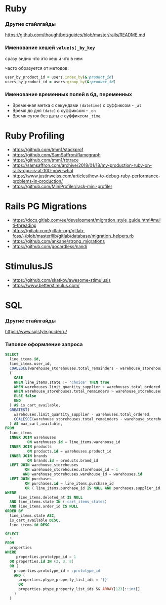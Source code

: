 # Ruby
### Другие стайлгайды
https://github.com/thoughtbot/guides/blob/master/rails/README.md

### Именование хешей `value(s)_by_key`

сразу видно что это хеш и что в нем

часто образуется от методов:

```ruby
user_by_product_id = users.index_by(&:product_id)
users_by_product_id = users.group_by(&:product_id)
```

### Именование временных полей в бд, переменных
- Временная метка с секундами `(datetime)` с суффиксом  - `_at`
- Время до дня `(date)` с суффиксом - `_on`
- Время суток без даты с суффиксом `_time`.

# Ruby Profiling

- https://github.com/tmm1/stackprof
- https://github.com/SamSaffron/flamegraph
- https://github.com/tmm1/rbtrace
- https://samsaffron.com/archive/2018/01/18/my-production-ruby-on-rails-cpu-is-at-100-now-what
- https://www.justinweiss.com/articles/how-to-debug-ruby-performance-problems-in-production/
- https://github.com/MiniProfiler/rack-mini-profiler

# Rails PG Migrations
- https://docs.gitlab.com/ee/development/migration_style_guide.html#multi-threading
- https://gitlab.com/gitlab-org/gitlab-foss/-/blob/master/lib/gitlab/database/migration_helpers.rb
- https://github.com/ankane/strong_migrations
- https://github.com/gocardless/nandi


# StimulusJS
- https://github.com/skatkov/awesome-stimulusjs
- https://www.betterstimulus.com/

# SQL
### Другие стайлгайды
https://www.sqlstyle.guide/ru/

### Типовое оформление запроса

```sql
SELECT
  line_items.id,
  line_items.user_id,
  COALESCE(warehouse_storehouses.total_remainders - warehouse_storehouses.total_in_delivery, 0) AS available_main_storehouse,
  (
    CASE
    WHEN line_items.state != 'choice' THEN true
    WHEN warehouses.limit_quantity_supplier > warehouses.total_ordered THEN true
    WHEN warehouse_storehouses.total_remainders > warehouse_storehouses.total_in_delivery THEN true
    ELSE false
    END
  ) AS is_cart_available,
  GREATEST(
    warehouses.limit_quantity_supplier - warehouses.total_ordered,
    COALESCE(warehouse_storehouses.total_remainders - warehouse_storehouses.total_in_delivery, 0)
  ) AS max_cart_available,
FROM
  line_items
  INNER JOIN warehouses
          ON warehouses.id = line_items.warehouse_id
  INNER JOIN products
          ON products.id = warehouses.product_id
  INNER JOIN brands
          ON brands.id = products.brand_id
  LEFT JOIN warehouse_storehouses
         ON warehouse_storehouses.storehouse_id = 1
        AND warehouse_storehouses.warehouse_id = warehouses.id
  LEFT JOIN purchases
         ON purchases.id = line_items.purchase_id
         OR ( line_items.purchase_id IS NULL AND purchases.supplier_id = products.supplier_id AND purchases.state = 'created' )
WHERE
      line_items.deleted_at IS NULL
  AND line_items.state IN (:cart_items_states)
  AND line_items.order_id IS NULL
ORDER BY
  line_items.state ASC,
  is_cart_available DESC,
  line_items.id DESC
```


```sql
SELECT
  *
FROM
  properties
WHERE
     properties.prototype_id = 1
  OR properties.id IN (2, 3, 8)
  OR (
    properties.prototype_id = :prototype_id
    AND (
      properties.ptype_property_list_ids = '{}'
      OR
      properties.ptype_property_list_ids && ARRAY[123]::int[]
    )
  )
```

